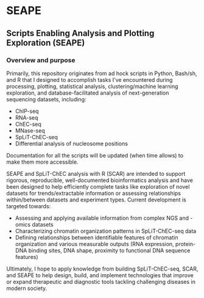# SEAPE
## Scripts Enabling Analysis and Plotting Exploration (SEAPE)

### Overview and purpose
Primarily, this repository originates from ad hock scripts in Python, Bash/sh, and R that I designed to accomplish tasks I've encountered during processing, plotting, statistical analysis, clustering/machine learning exploration, and database-facilitated analysis of next-generation sequencing datasets, including:

- ChIP-seq
- RNA-seq
- ChEC-seq
- MNase-seq
- SpLiT-ChEC-seq
- Differential analysis of nucleosome positions

Documentation for all the scripts will be updated (when time allows) to make them more accessible.

SEAPE and SpLiT-ChEC analysis with R (SCAR) are intended to support rigorous, reproducible, well-documented bioinformatics analysis and have been designed to help efficiently complete tasks like exploration of novel datasets for trends/extractable information or assessing relationships within/between datasets and experiment types. Current development is targeted towards:
- Assessing and applying available information from complex NGS and -omics datasets
- Characterizing chromatin organization patterns in SpLiT-ChEC-seq data
- Defining relationships between identifiable features of chromatin organization and various measurable outputs (RNA expression, protein-DNA binding sites, DNA shape, proximity to functional DNA sequence features)

Ultimately, I hope to apply knowledge from building SpLiT-ChEC-seq, SCAR, and SEAPE to help design, build, and implement technologies that improve or expand therapeutic and diagnostic tools tackling challenging diseases in modern society.
